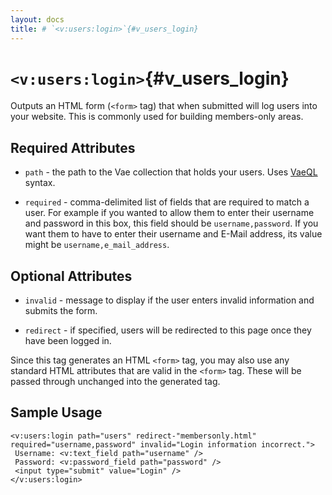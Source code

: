 ```yaml
---
layout: docs
title: # `<v:users:login>`{#v_users_login}
---
```


# `<v:users:login>`{#v_users_login}

Outputs an HTML form (`<form>` tag) that when submitted will log users
into your website. This is commonly used for building members-only
areas.

## Required Attributes

-   `path` - the path to the Vae collection that holds your users. Uses
    [VaeQL](#vaeql) syntax.

-   `required` - comma-delimited list of fields that are required to
    match a user. For example if you wanted to allow them to enter their
    username and password in this box, this field should be
    `username,password`. If you want them to have to enter their
    username and E-Mail address, its value might be
    `username,e_mail_address`.

## Optional Attributes

-   `invalid` - message to display if the user enters invalid
    information and submits the form.

-   `redirect` - if specified, users will be redirected to this page
    once they have been logged in.

Since this tag generates an HTML `<form>` tag, you may also use any
standard HTML attributes that are valid in the `<form>` tag. These will
be passed through unchanged into the generated tag.

## Sample Usage

    <v:users:login path="users" redirect-"membersonly.html" required="username,password" invalid="Login information incorrect.">
     Username: <v:text_field path="username" />
     Password: <v:password_field path="password" />
     <input type="submit" value="Login" />
    </v:users:login>
